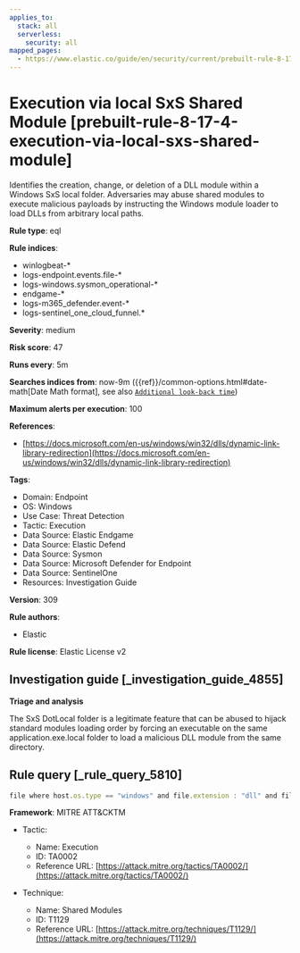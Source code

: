 ```yaml
---
applies_to:
  stack: all
  serverless:
    security: all
mapped_pages:
  - https://www.elastic.co/guide/en/security/current/prebuilt-rule-8-17-4-execution-via-local-sxs-shared-module.html
---
```


# Execution via local SxS Shared Module [prebuilt-rule-8-17-4-execution-via-local-sxs-shared-module]

Identifies the creation, change, or deletion of a DLL module within a Windows SxS local folder. Adversaries may abuse shared modules to execute malicious payloads by instructing the Windows module loader to load DLLs from arbitrary local paths.

**Rule type**: eql

**Rule indices**:

* winlogbeat-*
* logs-endpoint.events.file-*
* logs-windows.sysmon_operational-*
* endgame-*
* logs-m365_defender.event-*
* logs-sentinel_one_cloud_funnel.*

**Severity**: medium

**Risk score**: 47

**Runs every**: 5m

**Searches indices from**: now-9m ({{ref}}/common-options.html#date-math[Date Math format], see also [`Additional look-back time`](docs-content://solutions/security/detect-and-alert/create-detection-rule.md#rule-schedule))

**Maximum alerts per execution**: 100

**References**:

* [https://docs.microsoft.com/en-us/windows/win32/dlls/dynamic-link-library-redirection](https://docs.microsoft.com/en-us/windows/win32/dlls/dynamic-link-library-redirection)

**Tags**:

* Domain: Endpoint
* OS: Windows
* Use Case: Threat Detection
* Tactic: Execution
* Data Source: Elastic Endgame
* Data Source: Elastic Defend
* Data Source: Sysmon
* Data Source: Microsoft Defender for Endpoint
* Data Source: SentinelOne
* Resources: Investigation Guide

**Version**: 309

**Rule authors**:

* Elastic

**Rule license**: Elastic License v2

## Investigation guide [_investigation_guide_4855]

**Triage and analysis**

The SxS DotLocal folder is a legitimate feature that can be abused to hijack standard modules loading order by forcing an executable on the same application.exe.local folder to load a malicious DLL module from the same directory.


## Rule query [_rule_query_5810]

```js
file where host.os.type == "windows" and file.extension : "dll" and file.path : "C:\\*\\*.exe.local\\*.dll"
```

**Framework**: MITRE ATT&CKTM

* Tactic:

    * Name: Execution
    * ID: TA0002
    * Reference URL: [https://attack.mitre.org/tactics/TA0002/](https://attack.mitre.org/tactics/TA0002/)

* Technique:

    * Name: Shared Modules
    * ID: T1129
    * Reference URL: [https://attack.mitre.org/techniques/T1129/](https://attack.mitre.org/techniques/T1129/)



